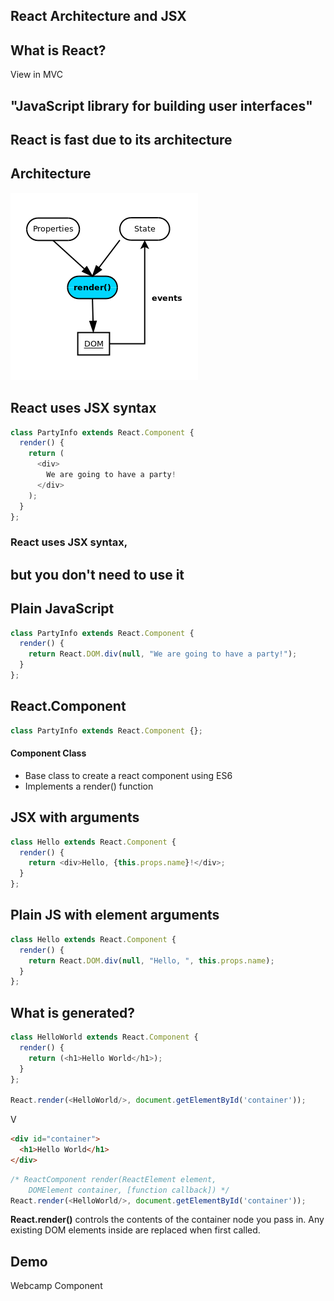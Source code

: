 ## React Architecture and JSX


## What is React?

View in MVC


## "JavaScript library for building user interfaces"


## React is fast due to its architecture


## Architecture
![Image](./slides/images/architecture.png)


## React uses JSX syntax
```js
class PartyInfo extends React.Component {
  render() {
    return (
      <div>
        We are going to have a party!        
      </div>
    );
  }
};
```


### React uses JSX syntax,
## but you don't need to use it


## Plain JavaScript
```js
class PartyInfo extends React.Component {
  render() {
    return React.DOM.div(null, "We are going to have a party!");
  }
};
```


## React.Component
```js
class PartyInfo extends React.Component {};
```

#### Component Class
* Base class to create a react component using ES6
* Implements a render() function


## JSX with arguments
```js
class Hello extends React.Component {
  render() {
    return <div>Hello, {this.props.name}!</div>;
  }
};
```

## Plain JS with element arguments
```js
class Hello extends React.Component {
  render() {
    return React.DOM.div(null, "Hello, ", this.props.name);
  }
};
```


## What is generated?
```js
class HelloWorld extends React.Component {
  render() {
    return (<h1>Hello World</h1>);
  }
};

React.render(<HelloWorld/>, document.getElementById('container'));
```
V
```html
<div id="container">
  <h1>Hello World</h1>
</div>
```


```js
/* ReactComponent render(ReactElement element,
    DOMElement container, [function callback]) */
React.render(<HelloWorld/>, document.getElementById('container'));
```
**React.render()** controls the contents of the container node you pass in. Any existing DOM elements inside are replaced when first called.

<!--
```js
class HelloWorld extends React.Component {      
  render() {
    return (React.createElement("h1", null, "Hello World"));
  }
};

React.render(React.createElement(HelloWorld, null),
    document.getElementById('container'));
```
ReactElement createElement(string/class type, [object props], [children ...]) -->


## Demo
Webcamp Component
<!-- how to create a component with es5 and es6 -->
